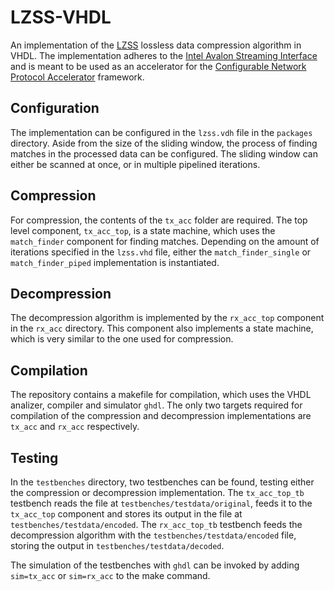 # LZSS-VHDL
An implementation of the [LZSS](https://en.wikipedia.org/wiki/Lempel%E2%80%93Ziv%E2%80%93Storer%E2%80%93Szymanski) lossless data compression algorithm in VHDL. The implementation adheres to the [Intel Avalon Streaming Interface](https://www.intel.com/content/dam/www/programmable/us/en/pdfs/literature/manual/mnl_avalon_spec.pdf#_OPENTOPIC_TOC_PROCESSING_d116e9815) and is meant to be used as an accelerator for the [Configurable Network Protocol Accelerator](https://ieeexplore.ieee.org/document/9280342) framework.


## Configuration
The implementation can be configured in the ```lzss.vdh``` file in the ```packages``` directory. Aside from the size of the sliding window, the process of finding matches in the processed data can be configured. The sliding window can either be scanned at once, or in multiple pipelined iterations.


## Compression
For compression, the contents of the ```tx_acc``` folder are required. The top level component, ```tx_acc_top```, is a state machine, which uses the ```match_finder``` component for finding matches. Depending on the amount of iterations specified in the ```lzss.vhd``` file, either the ```match_finder_single``` or ```match_finder_piped``` implementation is instantiated.


## Decompression
The decompression algorithm is implemented by the ```rx_acc_top``` component in the ```rx_acc``` directory. This component also implements a state machine, which is very similar to the one used for compression.


## Compilation
The repository contains a makefile for compilation, which uses the VHDL analizer, compiler and simulator ```ghdl```. The only two targets required for compilation of the compression and decompression implementations are ```tx_acc``` and ```rx_acc``` respectively.


## Testing
In the ```testbenches``` directory, two testbenches can be found, testing either the compression or decompression implementation. The ```tx_acc_top_tb``` testbench reads the file at ```testbenches/testdata/original```, feeds it to the ```tx_acc_top``` component and stores its output in the file at ```testbenches/testdata/encoded```. The ```rx_acc_top_tb``` testbench feeds the decompression algorithm with the ```testbenches/testdata/encoded``` file, storing the output in ```testbenches/testdata/decoded```.

The simulation of the testbenches with ```ghdl``` can be invoked by adding ```sim=tx_acc``` or ```sim=rx_acc``` to the make command.
